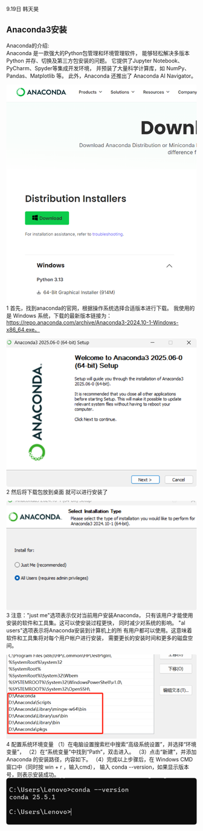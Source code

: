 9.19日 韩天昊
## Anaconda3安装
Anaconda的介绍:    
Anaconda 是一款强大的Python包管理和环境管理软件，
能够轻松解决多版本Python 并存、切换及第三方包安装的问题。
它提供了Jupyter Notebook、PyCharm、Spyder等集成开发环境，
并预装了大量科学计算库，如 NumPy、Pandas、Matplotlib 等。
此外，Anaconda 还推出了 Anaconda AI Navigator。

![](img/QQ_1758551386655.png)
1 首先，找到anaconda的官网，根据操作系统选择合适版本进行下载。
我使用的是 Windows 系统，下载的最新版本链接为：
https://repo.anaconda.com/archive/Anaconda3-2024.10-1-Windows-x86_64.exe。


![](img/QQ_1758551624467.png)
2 然后将下载包放到桌面 就可以进行安装了

![](img/QQ_1758551808533.png)
3 注意："just me"选项表示仅对当前用户安装Anaconda，
只有该用户才能使用安装的软件和工具集。这可以使安装过程更快，
同时减少对系统的影响。 "al users"选项表示将Anaconda安装到计算机上的所
有用户都可以使用。这意味着软件和工具集将对每个用户帐户进行安装，
需要更长的安装时间和更多的磁盘空间。

![](img/QQ_1758551884442.png)
4 配置系统环境变量 （1）在电脑设置搜索栏中搜索“高级系统设置”，并选择“环境变量”，
（2）在“系统变量”中找到“Path”，双击进入。
（3）点击“新建”，并添加 Anaconda 的安装路径，内容如下。
（4）完成以上步骤后，在 Windows CMD窗口中（同时按 win + r ，输入cmd），
输入 conda --version，如果显示版本号，则表示安装成功。
![](img/QQ_1758552023847.png)